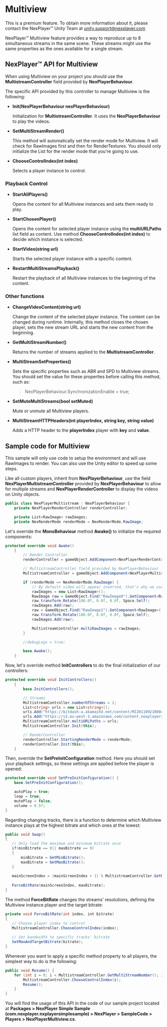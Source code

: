 # Multiview

This is a premium feature. To obtain more information about it, please contact the NexPlayer™ Unity Team at unity.support@nexplayer.com

NexPlayer™ Multiview feature provides a way to reproduce up to 8 simultaneous streams in the same scene. These streams might use the same properties as the ones available for a single stream.

## NexPlayer™ API for Multiview

When using Multiview on your project you should use the **MultistreamController** field provided by **NexPlayerBehaviour**.

The specific API provided by this controller to manage Multiview is the following:

- **Init(NexPlayerBehaviour nexPlayerBehaviour)**

    Initialization for **MultistreamController**. It uses the **NexPlayerBehaviour** to play the videos.

- **SetMultiStreamRender()**

    This method will automatically set the render mode for Multiview. It will check for RawImages first and then for RenderTextures. You should only initialize the List for the render mode that you're going to use.

- **ChooseControlIndex(int index)**

    Selects a player instance to control.

### Playback Control

- **StartAllPlayers()**

    Opens the content for all Multiview instances and sets them ready to play.

- **StartChosenPlayer()**

    Opens the content for selected player instance using the **multiURLPaths** list field as content. Use method **ChooseControlIndex(int index)** to decide which instance is selected.

- **StartVideo(string url)**

    Starts the selected player instance with a specific content.

- **RestartMultiStreamsPlayback()**

    Restart the playback of all Multiview instances to the beginning of the content.

### Other functions

- **ChangeVideoContent(string url)**

    Change the content of the selected player instance. The content can be changed during runtime. Internally, this method closes the chosen player, sets the new stream URL and starts the new content from the beginning.

- **GetMultiStreamNumber()**

    Returns the number of streams applied to the **MultistreamController**.

- **MultiStreamSetProperties()**

    Sets the specific properties such as ABR and SPD to Multiview streams. You should set the value for these properties before calling this method, such as:  
    
    > NexPlayerBehaviour.SynchronizationEnable = true;

- **SetMuteMultiStreams(bool setMuted)**

    Mute or unmute all Multiview players.

- **MultiStreamHTTPHeaders(int playerIndex, string key, string value)**

    Adds a HTTP header to the **playerIndex** player with **key** and **value**.

## Sample code for Multiview

This sample will only use code to setup the environment and will use RawImages to render. You can also use the Unity editor to speed up some steps.

Like all custom players, inherit from **NexPlayerBehaviour**, use the field **NexPlayerMultistreamController** provided by **NexPlayerBehaviour** to allow for multiple streams and **NexPlayerRenderController** to display the videos on Unity objects.

```csharp
public class NexPlayerMultistream : NexPlayerBehaviour {
    private NexPlayerRenderController renderController;

    private List<RawImage> rawImages; 
    private NexRenderMode renderMode = NexRenderMode.RawImage;
```

Let's override the **MonoBehaviour** method **Awake()** to initialize the required components:

```csharp
protected override void Awake()
    {
        // Render Controller
        renderController = gameObject.AddComponent<NexPlayerRenderController>();

        // MultistreamController field provided by NexPlayerBehaviour
        MultistreamController = gameObject.AddComponent<NexPlayerMultistreamController>();

        if (renderMode == NexRenderMode.RawImage) {
            // By default video will appear inverted, that's why we use Rotate()
            rawImages = new List<RawImage>();
            RawImage raw = GameObject.Find("RawImage0").GetComponent<RawImage>();
            raw.transform.Rotate(180.0f, 0.0f, 0.0f, Space.Self);
            rawImages.Add(raw);
            raw = GameObject.Find("RawImage1").GetComponent<RawImage>();
            raw.transform.Rotate(180.0f, 0.0f, 0.0f, Space.Self);
            rawImages.Add(raw);

            MultistreamController.multiRawImages = rawImages;
        }

        //debugLogs = true;

        base.Awake();
    }
```

Now, let's override method **InitControllers** to do the final initialization of our controllers:

```csharp
protected override void InitControllers()
    {
        base.InitControllers();

        // Streams
        MultistreamController.numberOfStreams = 2;
        List<string> urls = new List<string>();
        urls.Add("https://bitdash-a.akamaihd.net/content/MI201109210084_1/m3u8s/f08e80da-bf1d-4e3d-8899-f0f6155f6efa.m3u8");
        urls.Add("https://s3.eu-west-3.amazonaws.com/content.nexplayersdk.com/hls/BustiContent/Race1/master.m3u8");
        MultistreamController.multiURLPaths = urls;
        MultistreamController.Init(this);

        // RenderController
        renderController.StartingRenderMode = renderMode;
        renderController.Init(this);
    }
```

Then, override the **SetPreInitConfiguration** method. Here you should set your playback settings, so these settings are applied before the player is opened:

```csharp
protected override void SetPreInitConfiguration() {
	base.SetPreInitConfiguration();

    autoPlay = true;
    loop = true;
    mutePlay = false;
    volume = 0.5f;
}
```

Regarding changing tracks, there is a function to determine which Multiview instance plays at the highest bitrate and which ones at the lowest:

```csharp
public void Swap()  
{  
   // Only load the maximum and minimum bitrate once  
   if(minBitrate == 0|| maxBitrate == 0)  
   {  
       minBitrate = GetMinBitrate();  
       maxBitrate = GetMaxBitrate();  
   }  
  
   mainScreenIndex = (mainScreenIndex + 1) % MultistreamController.GetMultiStreamNumber();  
  
   ForceBitRate(mainScreenIndex, maxBitrate);  
}
```

The method **ForceBitRate** changes the streams' resolutions, defining the Multiview instance player and the target bitrate:

```csharp
private void ForceBitRate(int index, int bitrate)  
{  
   // Choose player index to control  
   MultistreamController.ChooseControlIndex(index);
  
   // Set bandwidth to specific tracks' bitrate  
   SetMaxAndTargetBitrate(bitrate);  
}
```

Whenever you want to apply a specific method property to all players, the simplest way to do is the following:

```csharp
public void Resume() {
	for (int i = 0; i < MultistreamController.GetMultiStreamNumber(); i++) {
		MultistreamController.ChooseControlIndex(i);
		Resume();
	}
}
```

You will find the usage of this API in the code of our sample project located at **Packages > NexPlayer Simple Sample (com.nexplayer.nxplayersimplesample) > NexPlayer > SampleCode > Players > NexPlayerMultiview.cs**.
